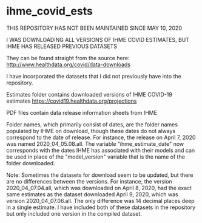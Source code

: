 # ihme_covid_ests


THIS REPOSITORY HAS NOT BEEN MAINTAINED SINCE MAY 10, 2020

I WAS DOWNLOADING ALL VERSIONS OF IHME COVID ESTIMATES, BUT IHME HAS RELEASED PREVIOUS DATASETS

They can be found straight from the source here: http://www.healthdata.org/covid/data-downloads

I have incorporated the datasets that I did not previously have into the repository.


Estimates folder contains downloaded versions of IHME COVID-19 estimates
https://covid19.healthdata.org/projections

PDF files contain data release information sheets from IHME

Folder names, which primarily consist of dates, are the folder names populated by IHME on download, 
though these dates do not always correspond to the date of release. For instance, the release on April 7, 2020
was named 2020_04_05.08.all. The variable "ihme_estimate_date" now corresponds with the dates IHME has associated with their models and can be used in place of the "model_version" variable that is the name of the folder downloaded.

Note: Sometimes the datasets for download seem to be updated, but there are no differences between the versions. For instance, the version 2020_04_07.04.all, which was downloaded on April 8, 2020, had the exact same estimates as the dataset downloaded April 9, 2020, which was version 2020_04_07.06.all. The only difference was 14 decimal places deep in a single estimate. I have included both of these datasets in the repository but only included one version in the compiled dataset.


